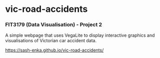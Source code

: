 # vic-road-accidents

### FIT3179 (Data Visualisation) - Project 2
A simple webpage that uses VegaLite to display interactive graphics and visualisations of Victorian car accident data. 

https://sash-enka.github.io/vic-road-accidents/
